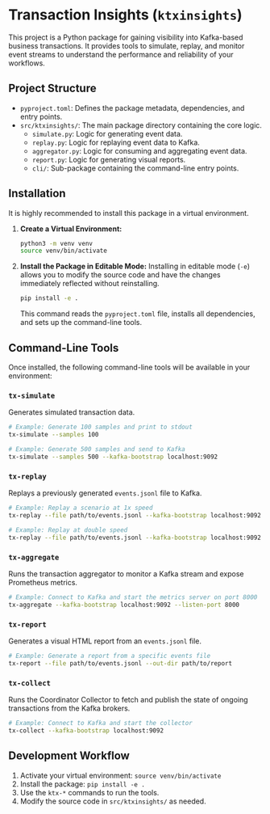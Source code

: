 # Transaction Insights (`ktxinsights`)

This project is a Python package for gaining visibility into Kafka-based business transactions. It provides tools to simulate, replay, and monitor event streams to understand the performance and reliability of your workflows.

## Project Structure

-   `pyproject.toml`: Defines the package metadata, dependencies, and entry points.
-   `src/ktxinsights/`: The main package directory containing the core logic.
    -   `simulate.py`: Logic for generating event data.
    -   `replay.py`: Logic for replaying event data to Kafka.
    -   `aggregator.py`: Logic for consuming and aggregating event data.
    -   `report.py`: Logic for generating visual reports.
    -   `cli/`: Sub-package containing the command-line entry points.

## Installation

It is highly recommended to install this package in a virtual environment.

1.  **Create a Virtual Environment:**
    ```bash
    python3 -m venv venv
    source venv/bin/activate
    ```

2.  **Install the Package in Editable Mode:**
    Installing in editable mode (`-e`) allows you to modify the source code and have the changes immediately reflected without reinstalling.
    ```bash
    pip install -e .
    ```
    This command reads the `pyproject.toml` file, installs all dependencies, and sets up the command-line tools.

## Command-Line Tools

Once installed, the following command-line tools will be available in your environment:

### `tx-simulate`
Generates simulated transaction data.
```bash
# Example: Generate 100 samples and print to stdout
tx-simulate --samples 100

# Example: Generate 500 samples and send to Kafka
tx-simulate --samples 500 --kafka-bootstrap localhost:9092
```

### `tx-replay`
Replays a previously generated `events.jsonl` file to Kafka.
```bash
# Example: Replay a scenario at 1x speed
tx-replay --file path/to/events.jsonl --kafka-bootstrap localhost:9092

# Example: Replay at double speed
tx-replay --file path/to/events.jsonl --kafka-bootstrap localhost:9092 --speed-factor 2.0
```

### `tx-aggregate`
Runs the transaction aggregator to monitor a Kafka stream and expose Prometheus metrics.
```bash
# Example: Connect to Kafka and start the metrics server on port 8000
tx-aggregate --kafka-bootstrap localhost:9092 --listen-port 8000
```

### `tx-report`
Generates a visual HTML report from an `events.jsonl` file.
```bash
# Example: Generate a report from a specific events file
tx-report --file path/to/events.jsonl --out-dir path/to/report
```

### `tx-collect`
Runs the Coordinator Collector to fetch and publish the state of ongoing transactions from the Kafka brokers.
```bash
# Example: Connect to Kafka and start the collector
tx-collect --kafka-bootstrap localhost:9092
```

## Development Workflow

1.  Activate your virtual environment: `source venv/bin/activate`
2.  Install the package: `pip install -e .`
3.  Use the `ktx-*` commands to run the tools.
4.  Modify the source code in `src/ktxinsights/` as needed.
